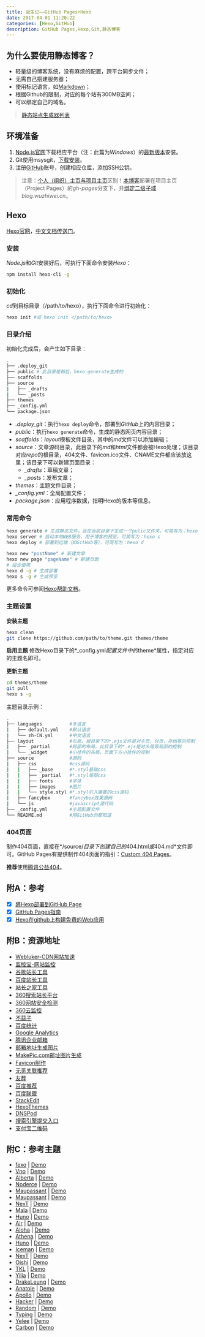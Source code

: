 ```yaml
---
title: 诞生记——GitHub Pages+Hexo
date: 2017-04-01 11:20:22
categories: [Hexo,GitHub]
description: GitHub Pages,Hexo,Git,静态博客
---
```

## 为什么要使用静态博客？
- 轻量级的博客系统，没有麻烦的配置，跨平台同步文件；
- 无需自己搭建服务器；
- 使用标记语言，如[Markdown](http://markdown.tw/)；
- 根据Github的限制，对应的每个站有300MB空间；
- 可以绑定自己的域名。

> [静态站点生成器列表](https://staticsitegenerators.net/)

## 环境准备

1. [Node.js官网](https://nodejs.org/)下载相应平台（注：此篇为*Windows*）的[最新版本](https://nodejs.org/en/download/)安装。
2. Git使用msysgit，[下载安装](https://git-scm.com/download/)。
3. 注册[GitHub](https://github.com)账号，创建相应仓库，添加SSH公钥。
  > 注意：[个人（组织）主页与项目主页](https://help.github.com/articles/user-organization-and-project-pages/)区别！[本博客](http://blog.wuzhiwei.cn)部署在项目主页（Project Pages）的*gh-pages*分支下，并[绑定二级子域](https://help.github.com/articles/setting-up-a-custom-subdomain/)*blog.wuzhiwei.cn*。

## Hexo
[Hexo官网](https://hexo.io/)，[中文文档传送门](https://hexo.io/zh-cn/docs/)。

### 安装
*Node.js*和*Git*安装好后，可执行下面命令安装*Hexo*：
``` bash
npm install hexo-cli -g
```
### 初始化
*cd*到目标目录（/path/to/hexo），执行下面命令进行初始化：
``` bash
hexo init #或 hexo init </path/to/hexo>
```
### 目录介绍
初始化完成后，会产生如下目录：
``` bash
.
├── .deploy_git
├── public # 此目录是稍后，hexo generate生成的
├── scaffolds
├── source
|   ├── _drafts
|   └── _posts
├── themes
├── _config.yml
└── package.json
```
- *.deploy_git*：执行`hexo deploy`命令，部署到*GitHub*上的内容目录；
- *public*：执行`hexo generate`命令，生成的静态网页内容目录；
- *scaffolds*：*layout*模板文件目录，其中的*md*文件可以添加编辑；
- *source*：文章源码目录，此目录下的*md*和*html*文件都会被Hexo处理；该目录对应*repo*的根目录，404文件、favicon.ico文件、CNAME文件都应该放这里；该目录下可以新建页面目录：
  - *_drafts*：草稿文章；
  - *_posts*：发布文章；
- *themes*：主题文件目录；
- *_config.yml*：全局配置文件；
- *package.json*：应用程序数据，指明Hexo的版本等信息。

### 常用命令
``` bash
hexo generate # 生成静态文件，会在当前目录下生成一个pulic文件夹，可简写为：hexo g
hexo server # 启动本地WEB服务，用于博客的预览，可简写为：hexo s
hexo deploy # 部署到远端（如GitHub等），可简写为：hexo d

hexo new "postName" # 新建文章
hexo new page "pageName" # 新建页面
# 组合使用
hexo d -g # 生成部署
hexo s -g # 生成预览
```
更多命令可参阅[Hexo帮助文档](https://hexo.io/zh-cn/docs/)。

### 主题设置
**安装主题**
``` bash
hexo clean
git clone https://github.com/path/to/theme.git themes/theme
```

**启用主题**
修改Hexo目录下的*_config.yml*配置文件中的*theme*属性，指定对应的主题名即可。

**更新主题**
``` bash
cd themes/theme
git pull
hexo s -g
```

主题目录示例：
``` bash
.
├── languages          #多语言
|   ├── default.yml    #默认语言
|   └── zh-CN.yml      #中文语言
├── layout             #布局，根目录下的*.ejs文件是对主页，分页，存档等的控制
|   ├── _partial       #局部的布局，此目录下的*.ejs是对头尾等局部的控制
|   └── _widget        #小挂件的布局，页面下方小挂件的控制
├── source             #源码
|   ├── css            #css源码 
|   |   ├── _base      #*.styl基础css
|   |   ├── _partial   #*.styl局部css
|   |   ├── fonts      #字体
|   |   ├── images     #图片
|   |   └── style.styl #*.styl引入需要的css源码
|   ├── fancybox       #fancybox效果源码
|   └── js             #javascript源代码
├── _config.yml        #主题配置文件
└── README.md          #用GitHub的都知道
```

### 404页面
制作404页面，直接在*/source/*目录下创建自己的*404.html*或*404.md*文件即可。GitHub Pages有提供制作404页面的指引：[Custom 404 Pages](https://help.github.com/articles/custom-404-pages)。

**推荐**使用[腾讯公益404](http://www.qq.com/404/)。

## 附A：参考
- [x] [將Hexo部署到GitHub Page](http://alincode.github.io/blog/2016/03/05/hexo-deploy/)
- [x] [GitHub Pages指南](http://wiki.jikexueyuan.com/project/github-pages-basics/)
- [x] [Hexo在github上构建免费的Web应用](http://blog.fens.me/hexo-blog-github/)

<!-- more -->
## 附B：资源地址
- [Webluker-CDN网站加速](http://www.webluker.com/)
- [监控宝-网站监控](http://www.jiankongbao.com/)
- [谷歌站长工具](http://www.google.com/intl/zh-CN/webmasters)
- [百度站长工具](http://zhanzhang.baidu.com/)
- [站长之家工具](http://tool.chinaz.com/)
- [360搜索站长平台](http://zhanzhang.so.com/)
- [360网站安全检测](http://webscan.360.cn/)
- [360云监控](http://jk.cloud.360.cn/)
- [不蒜子](http://busuanzi.ibruce.info/)
- [百度统计](http://tongji.baidu.com/)
- [Google Analytics](http://www.google.com/analytics/web/?hl=zh-CN)
- [腾讯企业邮箱](http://exmail.qq.com/)
- [邮箱地址生成图片](http://pic.sdodo.com/tool/mailpic)
- [MakePic.com邮址图片生成](http://www.makepic.com/email.php)
- [Favicon制作](http://tool.lu/favicon)
- [无觅关联推荐](http://www.wumii.com/widget/relatedItems)
- [友荐](http://www.ujian.cc/)
- [百度推荐](http://tuijian.baidu.com/)
- [百度联盟](http://union.baidu.com/)
- [StackEdit](https://stackedit.io/)
- [HexoThemes](https://github.com/hexojs/hexo/wiki/Themes)
- [DNSPod](https://www.dnspod.cn/)
- [搜索引擎提交入口](http://www.sousuoyinqingtijiao.com/)
- [支付宝二维码](https://qr.alipay.com/paipai/open.htm)

## 附C：参考主题
- [fexo](https://github.com/forsigner/fexo) | [Demo](http://forsigner.com/)
- [Vno](https://github.com/lenbo-ma/hexo-theme-vno) | [Demo](http://mlongbo.com/)
- [Alberta](https://github.com/ken8203/hexo-theme-alberta) | [Demo](http://jaychung.tw/)
- [Noderce](https://github.com/willerce/hexo-theme-noderce) | [Demo](http://willerce.com/)
- [Maupassant](https://github.com/tufu9441/maupassant-hexo) | [Demo](https://www.haomwei.com/)
- [Maupassant](https://github.com/7ye/maupassant-hexo) | [Demo](http://sevennight.cc/)
- [NexT](https://github.com/iissnan/hexo-theme-next) | [Demo](http://heroicyang.com)
- [Mala](https://github.com/idhyt/hexo-theme-next/tree/magiclamp) | [Demo](http://blog.idhyt.com/)
- [Huno](https://github.com/someus/huno) | [Demo](http://letiantian.me/)
- [Air](https://github.com/hustcer/hexo-theme-air) | [Demo](http://topdna.org/)
- [Aloha](https://github.com/henryhuang/hexo-theme-aloha) | [Demo](http://huangyijie.com/)
- [Athena](https://github.com/steven5538/hexo-theme-athena) | [Demo](http://steven5538.tw/)
- [Huno](https://github.com/someus/huno) | [Demo](http://letiantian.me/)
- [Iceman](https://github.com/wizicer/iceman) | [Demo](http://icerdesign.com/)
- [NexT](https://github.com/iissnan/hexo-theme-next) | [Demo](http://notes.iissnan.com/)
- [Oishi](https://github.com/henryhuang/oishi) | [Demo](http://henryhuang.github.io/oishi/)
- [TKL](https://github.com/SuperKieran/TKL) | [Demo](http://go.kieran.top/)
- [Yilia](https://github.com/litten/hexo-theme-yilia) | [Demo](http://litten.me/)
- [DrakeLeung](https://github.com/DrakeLeung/blog) | [Demo](https://lyyourc.com)
- [Anatole](https://github.com/Ben02/hexo-theme-Anatole) | [Demo](http://anatole.munen.cc)
- [Apollo](https://github.com/pinggod/hexo-theme-apollo) | [Demo](http://pinggod.com)
- [Hacker](https://github.com/CodeDaraW/Hacker) | [Demo](https://blog.daraw.cn/)
- [Random](https://github.com/stiekel/hexo-theme-random) | [Demo](https://chensd.com/)
- [Typing](https://github.com/geekplux/hexo-theme-typing) | [Demo](http://geekplux.com)
- [Yelee](https://github.com/MOxFIVE/hexo-theme-yelee) | [Demo](http://moxfive.xyz)
- [Carbon](https://github.com/icylogic/carbon) | [Demo](https://icylogic.github.io/carbon/)